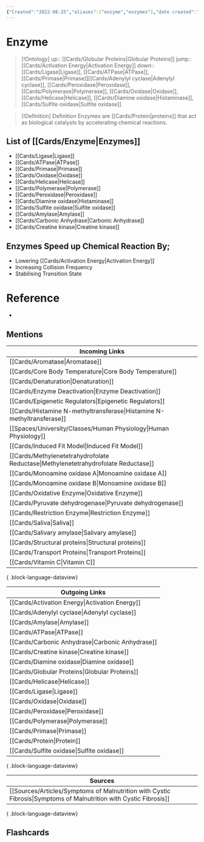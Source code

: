 ```yaml
---
{"Created":"2022-06-25","aliases":["enzyme","enzymes"],"date created":"2022-06-25 Sat","edited":"2023-04-06 Thu","dg-publish":true,"tags":["on/Science/Biology/Biochemistry"],"permalink":"/cards/enzyme/","dgPassFrontmatter":true}
---
```


# Enzyme

> [!Ontology]
> up:: [[Cards/Globular Proteins\|Globular Proteins]]
> jump:: [[Cards/Activation Energy\|Activation Energy]]
> down:: [[Cards/Ligase\|Ligase]], [[Cards/ATPase\|ATPase]], [[Cards/Primase\|Primase]][[Cards/Adenylyl cyclase\|Adenylyl cyclase]], [[Cards/Peroxidase\|Peroxidase]], [[Cards/Polymerase\|Polymerase]], [[Cards/Oxidase\|Oxidase]], [[Cards/Helicase\|Helicase]], [[Cards/Diamine oxidase\|Histaminase]], [[Cards/Sulfite oxidase\|Sulfite oxidase]]

> [!Definition] Definition
> Enzymes are [[Cards/Protein\|proteins]] that act as biological catalysts by accelerating chemical reactions.

## List of [[Cards/Enzyme\|Enzymes]]
- [[Cards/Ligase\|Ligase]]
- [[Cards/ATPase\|ATPase]]
- [[Cards/Primase\|Primase]]
- [[Cards/Oxidase\|Oxidase]]
- [[Cards/Helicase\|Helicase]]
- [[Cards/Polymerase\|Polymerase]]
- [[Cards/Peroxidase\|Peroxidase]]
- [[Cards/Diamine oxidase\|Histaminase]]
- [[Cards/Sulfite oxidase\|Sulfite oxidase]]
- [[Cards/Amylase\|Amylase]]
- [[Cards/Carbonic Anhydrase\|Carbonic Anhydrase]]
- [[Cards/Creatine kinase\|Creatine kinase]]

## Enzymes Speed up Chemical Reaction By;
- Lowering [[Cards/Activation Energy\|Activation Energy]]
- Increasing Collision Frequency
- Stabilising Transition State
# Reference
- 

## Mentions
| Incoming Links                                                                        |
| ------------------------------------------------------------------------------------- |
| [[Cards/Aromatase\|Aromatase]]                                                     |
| [[Cards/Core Body Temperature\|Core Body Temperature]]                             |
| [[Cards/Denaturation\|Denaturation]]                                               |
| [[Cards/Enzyme Deactivation\|Enzyme Deactivation]]                                 |
| [[Cards/Epigenetic Regulators\|Epigenetic Regulators]]                             |
| [[Cards/Histamine N-methyltransferase\|Histamine N-methyltransferase]]             |
| [[Spaces/University/Classes/Human Physiology\|Human Physiology]]                   |
| [[Cards/Induced Fit Model\|Induced Fit Model]]                                     |
| [[Cards/Methylenetetrahydrofolate Reductase\|Methylenetetrahydrofolate Reductase]] |
| [[Cards/Monoamine oxidase A\|Monoamine oxidase A]]                                 |
| [[Cards/Monoamine oxidase B\|Monoamine oxidase B]]                                 |
| [[Cards/Oxidative Enzyme\|Oxidative Enzyme]]                                       |
| [[Cards/Pyruvate dehydrogenase\|Pyruvate dehydrogenase]]                           |
| [[Cards/Restriction Enzyme\|Restriction Enzyme]]                                   |
| [[Cards/Saliva\|Saliva]]                                                           |
| [[Cards/Salivary amylase\|Salivary amylase]]                                       |
| [[Cards/Structural proteins\|Structural proteins]]                                 |
| [[Cards/Transport Proteins\|Transport Proteins]]                                   |
| [[Cards/Vitamin C\|Vitamin C]]                                                     |

{ .block-language-dataview}

| Outgoing Links                                      |
| --------------------------------------------------- |
| [[Cards/Activation Energy\|Activation Energy]]   |
| [[Cards/Adenylyl cyclase\|Adenylyl cyclase]]     |
| [[Cards/Amylase\|Amylase]]                       |
| [[Cards/ATPase\|ATPase]]                         |
| [[Cards/Carbonic Anhydrase\|Carbonic Anhydrase]] |
| [[Cards/Creatine kinase\|Creatine kinase]]       |
| [[Cards/Diamine oxidase\|Diamine oxidase]]       |
| [[Cards/Globular Proteins\|Globular Proteins]]   |
| [[Cards/Helicase\|Helicase]]                     |
| [[Cards/Ligase\|Ligase]]                         |
| [[Cards/Oxidase\|Oxidase]]                       |
| [[Cards/Peroxidase\|Peroxidase]]                 |
| [[Cards/Polymerase\|Polymerase]]                 |
| [[Cards/Primase\|Primase]]                       |
| [[Cards/Protein\|Protein]]                       |
| [[Cards/Sulfite oxidase\|Sulfite oxidase]]       |

{ .block-language-dataview}

| Sources                                                                                                              |
| -------------------------------------------------------------------------------------------------------------------- |
| [[Sources/Articles/Symptoms of Malnutrition with Cystic Fibrosis\|Symptoms of Malnutrition with Cystic Fibrosis]] |

{ .block-language-dataview}

## Flashcards
